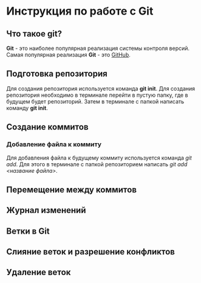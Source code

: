 # Инструкция по работе с Git

## Что такое git?
**Git** - это наиболее популярная реализация системы контроля версий. Самая популярная реализация **Git** - это [GitHub](https://github.com).

## Подготовка репозитория
Для создания репозитория используется команда **git init**. Для создания репозитория необходимо в терминале перейти в пустую папку, где в будущем будет репозиторий. Затем в терминале с папкой написать команду **git init**.

## Создание коммитов
### Добавление файла к коммиту
Для добавления файла к будущему коммиту используется команда *git add*. Для этого в терминале с папкой репозиторием написать *git add <название файла>*.

## Перемещение между коммитов

## Журнал изменений

## Ветки в Git

## Слияние веток и разрешение конфликтов

## Удаление веток